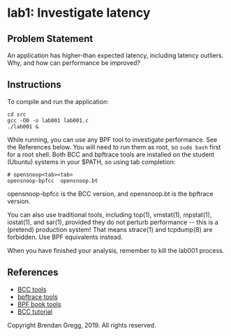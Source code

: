 # lab1: Investigate latency

## Problem Statement

An application has higher-than expected latency, including latency outliers. Why, and how can performance be improved?

## Instructions

To compile and run the application:

```
cd src
gcc -O0 -o lab001 lab001.c
./lab001 &
```

While running, you can use any BPF tool to investigate performance. See the References below. You will need to run them as root, so `sudo bash` first for a root shell. Both BCC and bpftrace tools are installed on the student (Ubuntu) systems in your $PATH, so using tab completion:

```
# opensnoop<tab><tab>
opensnoop-bpfcc  opensnoop.bt 
```

opensnoop-bpfcc is the BCC version, and opensnoop.bt is the bpftrace version.

You can also use traditional tools, including top(1), vmstat(1), mpstat(1), iostat(1), and sar(1), provided they do not perturb performance -- this is a (pretend) production system! That means strace(1) and tcpdump(8) are forbidden. Use BPF equivalents instead.

When you have finished your analysis, remember to kill the lab001 process.

## References

- [BCC tools](https://github.com/iovisor/bcc#tools)
- [bpftrace tools](https://github.com/iovisor/bpftrace#tools)
- [BPF book tools](https://github.com/brendangregg/bpf-perf-tools-book#tools)
- [BCC tutorial](https://github.com/iovisor/bcc/blob/master/docs/tutorial.md)

Copyright Brendan Gregg, 2019. All rights reserved.
